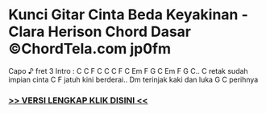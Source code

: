
 # Kunci Gitar Cinta Beda Keyakinan - Clara Herison Chord Dasar ©ChordTela.com jp0fm


Capo ♪ fret 3 Intro : C C F C C C F C Em F G C Em F G C.. C retak sudah impian cinta C F jatuh kini berderai.. Dm terinjak kaki dan luka G C perihnya

###  <a href="https://shortlighzx.web.app?sq=Kunci Gitar Cinta Beda Keyakinan - Clara Herison Chord Dasar ©ChordTela.com"> >> VERSI LENGKAP KLIK DISINI << </a>
